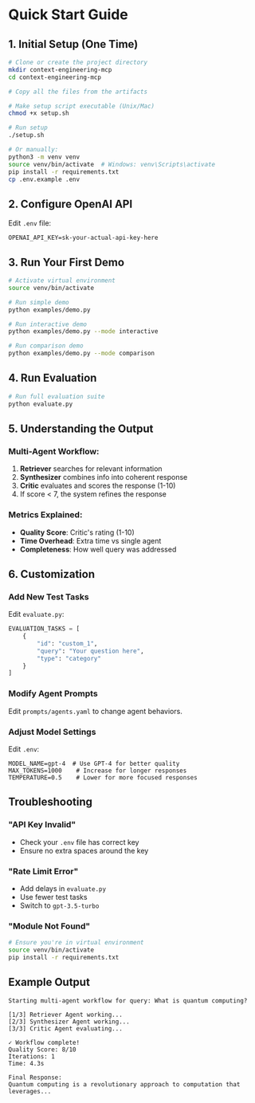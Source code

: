 # Quick Start Guide

## 1. Initial Setup (One Time)

```bash
# Clone or create the project directory
mkdir context-engineering-mcp
cd context-engineering-mcp

# Copy all the files from the artifacts

# Make setup script executable (Unix/Mac)
chmod +x setup.sh

# Run setup
./setup.sh

# Or manually:
python3 -m venv venv
source venv/bin/activate  # Windows: venv\Scripts\activate
pip install -r requirements.txt
cp .env.example .env
```

## 2. Configure OpenAI API

Edit `.env` file:
```
OPENAI_API_KEY=sk-your-actual-api-key-here
```

## 3. Run Your First Demo

```bash
# Activate virtual environment
source venv/bin/activate

# Run simple demo
python examples/demo.py

# Run interactive demo
python examples/demo.py --mode interactive

# Run comparison demo
python examples/demo.py --mode comparison
```

## 4. Run Evaluation

```bash
# Run full evaluation suite
python evaluate.py
```

## 5. Understanding the Output

### Multi-Agent Workflow:
1. **Retriever** searches for relevant information
2. **Synthesizer** combines info into coherent response  
3. **Critic** evaluates and scores the response (1-10)
4. If score < 7, the system refines the response

### Metrics Explained:
- **Quality Score**: Critic's rating (1-10)
- **Time Overhead**: Extra time vs single agent
- **Completeness**: How well query was addressed

## 6. Customization

### Add New Test Tasks
Edit `evaluate.py`:
```python
EVALUATION_TASKS = [
    {
        "id": "custom_1",
        "query": "Your question here",
        "type": "category"
    }
]
```

### Modify Agent Prompts
Edit `prompts/agents.yaml` to change agent behaviors.

### Adjust Model Settings
Edit `.env`:
```
MODEL_NAME=gpt-4  # Use GPT-4 for better quality
MAX_TOKENS=1000    # Increase for longer responses
TEMPERATURE=0.5    # Lower for more focused responses
```

## Troubleshooting

### "API Key Invalid"
- Check your `.env` file has correct key
- Ensure no extra spaces around the key

### "Rate Limit Error"
- Add delays in `evaluate.py`
- Use fewer test tasks
- Switch to `gpt-3.5-turbo`

### "Module Not Found"
```bash
# Ensure you're in virtual environment
source venv/bin/activate
pip install -r requirements.txt
```

## Example Output

```
Starting multi-agent workflow for query: What is quantum computing?

[1/3] Retriever Agent working...
[2/3] Synthesizer Agent working...
[3/3] Critic Agent evaluating...

✓ Workflow complete!
Quality Score: 8/10
Iterations: 1
Time: 4.3s

Final Response:
Quantum computing is a revolutionary approach to computation that leverages...
```